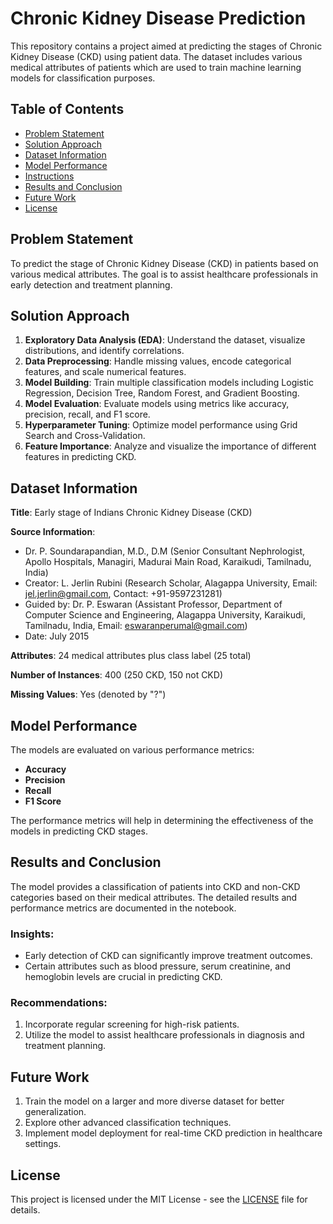# Chronic Kidney Disease Prediction

This repository contains a project aimed at predicting the stages of Chronic Kidney Disease (CKD) using patient data. The dataset includes various medical attributes of patients which are used to train machine learning models for classification purposes.

## Table of Contents

- [Problem Statement](#problem-statement)
- [Solution Approach](#solution-approach)
- [Dataset Information](#dataset-information)
- [Model Performance](#model-performance)
- [Instructions](#instructions)
- [Results and Conclusion](#results-and-conclusion)
- [Future Work](#future-work)
- [License](#license)

## Problem Statement

To predict the stage of Chronic Kidney Disease (CKD) in patients based on various medical attributes. The goal is to assist healthcare professionals in early detection and treatment planning.

## Solution Approach

1. **Exploratory Data Analysis (EDA)**: Understand the dataset, visualize distributions, and identify correlations.
2. **Data Preprocessing**: Handle missing values, encode categorical features, and scale numerical features.
3. **Model Building**: Train multiple classification models including Logistic Regression, Decision Tree, Random Forest, and Gradient Boosting.
4. **Model Evaluation**: Evaluate models using metrics like accuracy, precision, recall, and F1 score.
5. **Hyperparameter Tuning**: Optimize model performance using Grid Search and Cross-Validation.
6. **Feature Importance**: Analyze and visualize the importance of different features in predicting CKD.

## Dataset Information

**Title**: Early stage of Indians Chronic Kidney Disease (CKD)

**Source Information**:
- Dr. P. Soundarapandian, M.D., D.M (Senior Consultant Nephrologist, Apollo Hospitals, Managiri, Madurai Main Road, Karaikudi, Tamilnadu, India)
- Creator: L. Jerlin Rubini (Research Scholar, Alagappa University, Email: jel.jerlin@gmail.com, Contact: +91-9597231281)
- Guided by: Dr. P. Eswaran (Assistant Professor, Department of Computer Science and Engineering, Alagappa University, Karaikudi, Tamilnadu, India, Email: eswaranperumal@gmail.com)
- Date: July 2015

**Attributes**: 24 medical attributes plus class label (25 total)

**Number of Instances**: 400 (250 CKD, 150 not CKD)

**Missing Values**: Yes (denoted by "?")

## Model Performance

The models are evaluated on various performance metrics:

- **Accuracy**
- **Precision**
- **Recall**
- **F1 Score**

The performance metrics will help in determining the effectiveness of the models in predicting CKD stages.

## Results and Conclusion

The model provides a classification of patients into CKD and non-CKD categories based on their medical attributes. The detailed results and performance metrics are documented in the notebook.

### Insights:
- Early detection of CKD can significantly improve treatment outcomes.
- Certain attributes such as blood pressure, serum creatinine, and hemoglobin levels are crucial in predicting CKD.

### Recommendations:
1. Incorporate regular screening for high-risk patients.
2. Utilize the model to assist healthcare professionals in diagnosis and treatment planning.

## Future Work

1. Train the model on a larger and more diverse dataset for better generalization.
2. Explore other advanced classification techniques.
3. Implement model deployment for real-time CKD prediction in healthcare settings.

## License

This project is licensed under the MIT License - see the [LICENSE](LICENSE) file for details.
